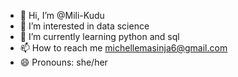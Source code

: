 - 👋 Hi, I’m @Mili-Kudu
- 👀 I’m interested in data science
- 🌱 I’m currently learning python and sql
- 📫 How to reach me michellemasinja6@gmail.com
- 😄 Pronouns: she/her
  

<!---
Mili-Kudu/Mili-Kudu is a ✨ special ✨ repository because its `README.md` (this file) appears on your GitHub profile.
You can click the Preview link to take a look at your changes.
--->
